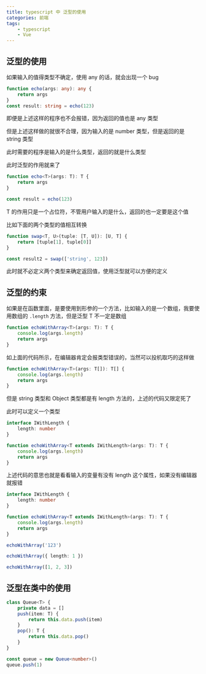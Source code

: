 ```yaml
---
title: typescript 中 泛型的使用
categories: 前端
tags:
    - typescript
    - Vue
---
```


## 泛型的使用

如果输入的值得类型不确定，使用 any 的话，就会出现一个 bug

```ts
function echo(args: any): any {
    return args
}
const result: string = echo(123)
```

即便是上述这样的程序也不会报错，因为返回的值也是 any 类型

但是上述这样做的就很不合理，因为输入的是 number 类型，但是返回的是 string 类型

此时需要的程序是输入的是什么类型，返回的就是什么类型

此时泛型的作用就来了

```ts
function echo<T>(args: T): T {
    return args
}

const result = echo(123)
```

T 的作用只是一个占位符，不管用户输入的是什么，返回的也一定要是这个值

比如下面的两个类型的值相互转换

```ts
function swap<T, U>(tuple: [T, U]): [U, T] {
    return [tuple[1], tuple[0]]
}

const result2 = swap(['string', 123])
```

此时就不必定义两个类型来确定返回值，使用泛型就可以方便的定义

## 泛型的约束

如果是在函数里面，是要使用到形参的一个方法，比如输入的是一个数组，我要使用数组的 `.length` 方法，但是泛型 T 不一定是数组

```ts
function echoWithArray<T>(args: T): T {
    console.log(args.length)
    return args
}
```

如上面的代码所示，在编辑器肯定会报类型错误的，当然可以投机取巧的这样做

```ts
function echoWithArray<T>(args: T[]): T[] {
    console.log(args.length)
    return args
}
```

但是 string 类型和 Object 类型都是有 length 方法的，上述的代码又限定死了

此时可以定义一个类型

```ts
interface IWithLength {
    length: number
}

function echoWithArray<T extends IWithLength>(args: T): T {
    console.log(args.length)
    return args
}
```

上述代码的意思也就是看看输入的变量有没有 length 这个属性，如果没有编辑器就报错

```ts
interface IWithLength {
    length: number
}

function echoWithArray<T extends IWithLength>(args: T): T {
    console.log(args.length)
    return args
}

echoWithArray('123')

echoWithArray({ length: 1 })

echoWithArray([1, 2, 3])
```

## 泛型在类中的使用

```ts
class Queue<T> {
    private data = []
    push(item: T) {
        return this.data.push(item)
    }
    pop(): T {
        return this.data.pop()
    }
}

const queue = new Queue<number>()
queue.push(1)
```
